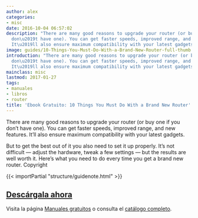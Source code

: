 ```yaml
---
author: alex
categories:
- misc
date: 2016-10-04 06:57:02
description: "There are many good reasons to upgrade your router (or buy one if you
  don\u2019t have one). You can get faster speeds, improved range, and new features.
  It\u2019ll also ensure maximum compatibility with your latest gadgets."
image: guides/10-Things-You-Must-Do-With-a-Brand-New-Router-full-thumb.jpg
introduction: "There are many good reasons to upgrade your router (or buy one if you
  don\u2019t have one). You can get faster speeds, improved range, and new features.
  It\u2019ll also ensure maximum compatibility with your latest gadgets."
mainclass: misc
lastmod: 2017-01-27
tags:
- manuales
- libros
- router
title: 'Ebook Gratuito: 10 Things You Must Do With a Brand New Router'
---
```


<figure>
   <amp-img on="tap:lightbox1" role="button" tabindex="0" layout="responsive" src="/img/guides/10-Things-You-Must-Do-With-a-Brand-New-Router-centered.jpg" alt="{{ title }}" title="{{ title }}" width="800" height="420">
   </amp-img>
</figure>

There are many good reasons to upgrade your router (or buy one if you don’t have one). You can get faster speeds, improved range, and new features. It’ll also ensure maximum compatibility with your latest gadgets.

But to get the best out of it you also need to set it up properly. It’s not difficult — adjust the hardware, tweak a few settings — but the results are well worth it. Here’s what you need to do every time you get a brand new router.
Copyright

{{< importPartial "structure/guidenote.html" >}}

<div class="button-post">
  <h2><a href="http://bashyc-blogspot.tradepub.com/c/pubRD.mpl?sr=oc&_t=oc:&qf=w_make298" target="_blank">Descárgala ahora</a></h2>
</div>

Visita la página [Manuales gratuitos][1] o consulta el [catálogo completo][2].

<!--more--><!--ad-->

[1]: https://elbauldelprogramador.com/manuales-gratuitos/
[2]: http://elbauldelprogramador.tradepub.com/category/information-technology/1207/ "Catálogo completo de Guías gratuítas "
